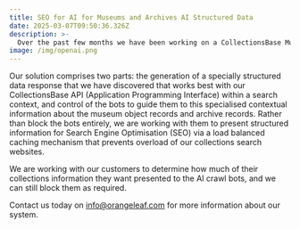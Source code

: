 ```yaml
---
title: SEO for AI for Museums and Archives AI Structured Data 
date: 2025-03-07T09:50:36.326Z
description: >-
  Over the past few months we have been working on a CollectionsBase Museums and Archives platform solution to support search engine optimisation for the AI crawlers and bots of OpenAI, Anthropic and Google.
image: /img/openai.png
---
```

Our solution comprises two parts: the generation of a specially structured data response that we have discovered that works best with our CollectionsBase API (Application Programming Interface) within a search context, and control of the bots to guide them to this specialised
contextual information about the museum object records and archive records.  Rather than block the bots entirely, we are working with them to present structured information for Search Engine Optimisation (SEO) via a load balanced caching
mechanism that prevents overload of our collections search websites.

We are working with our customers to determine how much of their collections information they want presented to the AI crawl bots, and we can still block them as required.

Contact us today on info@orangeleaf.com for more information about our system.
